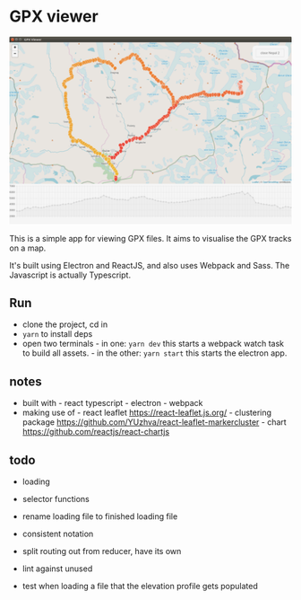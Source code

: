 # GPX viewer

![Alt text](/screenshot.png?raw=true "GPX Viewer")

This is a simple app for viewing GPX files. It aims to visualise the GPX tracks on a map.

It's built using Electron and ReactJS, and also uses Webpack and Sass. The Javascript is actually Typescript.

## Run

- clone the project, cd in
- `yarn` to install deps
- open two terminals - in one: `yarn dev` this starts a webpack watch task to build all assets. - in the other: `yarn start` this starts the electron app.

## notes

- built with - react typescript - electron - webpack
- making use of - react leaflet https://react-leaflet.js.org/ - clustering package https://github.com/YUzhva/react-leaflet-markercluster - chart https://github.com/reactjs/react-chartjs

## todo

- loading
- selector functions
- rename loading file to finished loading file
- consistent notation

- split routing out from reducer, have its own
- lint against unused
- test when loading a file that the elevation profile gets populated
